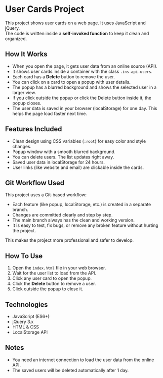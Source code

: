 # User Cards Project

This project shows user cards on a web page. It uses JavaScript and jQuery.  
The code is written inside a **self-invoked function** to keep it clean and organized.

## How It Works

- When you open the page, it gets user data from an online source (API).
- It shows user cards inside a container with the class `.ins-api-users`.
- Each card has a **Delete** button to remove the user.
- You can click on a card to open a popup with user details.
- The popup has a blurred background and shows the selected user in a larger view.
- If you click outside the popup or click the Delete button inside it, the popup closes.
- The user data is saved in your browser (localStorage) for one day. This helps the page load faster next time.

## Features Included

- Clean design using CSS variables (`:root`) for easy color and style changes.
- Popup window with a smooth blurred background.
- You can delete users. The list updates right away.
- Saved user data in localStorage for 24 hours.
- User links (like website and email) are clickable inside the cards.

## Git Workflow Used

This project uses a Git-based workflow:

- Each feature (like popup, localStorage, etc.) is created in a separate branch.
- Changes are committed clearly and step by step.
- The main branch always has the clean and working version.
- It is easy to test, fix bugs, or remove any broken feature without hurting the project.

This makes the project more professional and safer to develop.

## How To Use

1. Open the `index.html` file in your web browser.
2. Wait for the user list to load from the API.
3. Click any user card to open the popup.
4. Click the **Delete** button to remove a user.
5. Click outside the popup to close it.

## Technologies

- JavaScript (ES6+)
- jQuery 3.x
- HTML & CSS
- LocalStorage API

## Notes

- You need an internet connection to load the user data from the online API.
- The saved users will be deleted automatically after 1 day.

